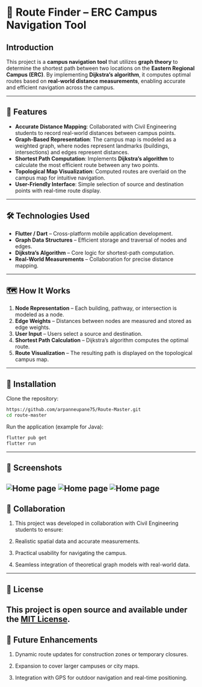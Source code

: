 

# 📍 Route Finder – ERC Campus Navigation Tool
## Introduction

This project is a **campus navigation tool** that utilizes **graph theory** to determine the shortest path between two locations on the **Eastern Regional Campus (ERC)**. By implementing **Dijkstra’s algorithm**, it computes optimal routes based on **real-world distance measurements**, enabling accurate and efficient navigation across the campus.

---
## 🚀 Features

- **Accurate Distance Mapping**: Collaborated with Civil Engineering students to record real-world distances between campus points.  
- **Graph-Based Representation**: The campus map is modeled as a weighted graph, where nodes represent landmarks (buildings, intersections) and edges represent distances.  
- **Shortest Path Computation**: Implements **Dijkstra’s algorithm** to calculate the most efficient route between any two points.  
- **Topological Map Visualization**: Computed routes are overlaid on the campus map for intuitive navigation.  
- **User-Friendly Interface**: Simple selection of source and destination points with real-time route display.
---
## 🛠️ Technologies Used

- **Flutter / Dart** – Cross-platform mobile application development.  
- **Graph Data Structures** – Efficient storage and traversal of nodes and edges.  
- **Dijkstra’s Algorithm** – Core logic for shortest-path computation.  
- **Real-World Measurements** – Collaboration for precise distance mapping.

---
## 🗺️ How It Works

1. **Node Representation** – Each building, pathway, or intersection is modeled as a node.  
2. **Edge Weights** – Distances between nodes are measured and stored as edge weights.  
3. **User Input** – Users select a source and destination.  
4. **Shortest Path Calculation** – Dijkstra’s algorithm computes the optimal route.  
5. **Route Visualization** – The resulting path is displayed on the topological campus map.
---
## 🔧 Installation

Clone the repository:

```bash
https://github.com/arpanneupane75/Route-Master.git
cd route-master
```

Run the application (example for Java):

```bash
flutter pub get
flutter run 
```

---
## 📸 Screenshots

![Home page ](screenshot/74d60f58-933d-411e-ac91-ac89024873af.jpg)
![Home page ](screenshot/162a4142-8233-4808-be09-74d04a788a39.jpg)
![Home page ](screenshot/503005e5-26e3-4663-aa4b-36a5445917df.jpg)
---
## 🤝 Collaboration

1. This project was developed in collaboration with Civil Engineering students to ensure:

2. Realistic spatial data and accurate measurements.

3. Practical usability for navigating the campus.

4. Seamless integration of theoretical graph models with real-world data.

---
## 📄 License

This project is open source and available under the [MIT License](LICENSE).
---
## 🔗 Future Enhancements

1. Dynamic route updates for construction zones or temporary closures.

2. Expansion to cover larger campuses or city maps.

3. Integration with GPS for outdoor navigation and real-time positioning.
